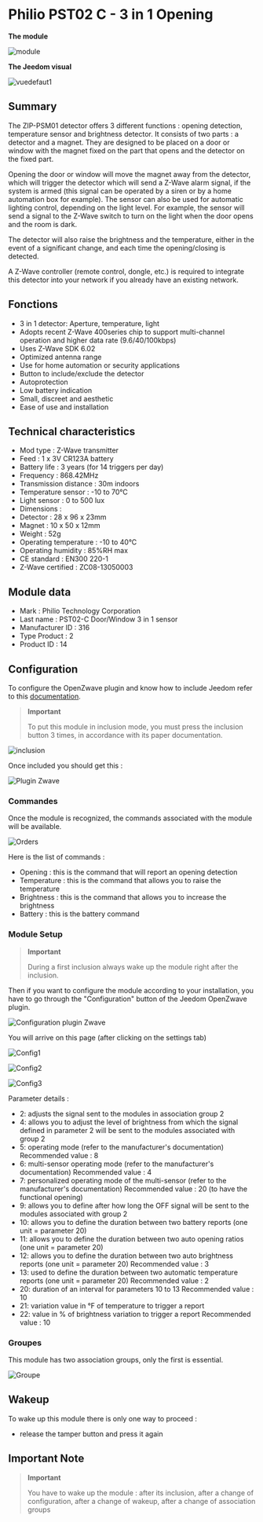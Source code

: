 # Philio PST02 C - 3 in 1 Opening

**The module**

![module](images/philio.pst02c/module.jpg)

**The Jeedom visual**

![vuedefaut1](images/philio.pst02c/vuedefaut1.jpg)

## Summary

The ZIP-PSM01 detector offers 3 different functions : opening detection, temperature sensor and brightness detector. It consists of two parts : a detector and a magnet. They are designed to be placed on a door or window with the magnet fixed on the part that opens and the detector on the fixed part.

Opening the door or window will move the magnet away from the detector, which will trigger the detector which will send a Z-Wave alarm signal, if the system is armed (this signal can be operated by a siren or by a home automation box for example). The sensor can also be used for automatic lighting control, depending on the light level. For example, the sensor will send a signal to the Z-Wave switch to turn on the light when the door opens and the room is dark.

The detector will also raise the brightness and the temperature, either in the event of a significant change, and each time the opening/closing is detected.

A Z-Wave controller (remote control, dongle, etc.) is required to integrate this detector into your network if you already have an existing network.

## Fonctions

-   3 in 1 detector: Aperture, temperature, light
-   Adopts recent Z-Wave 400series chip to support multi-channel operation and higher data rate (9.6/40/100kbps)
-   Uses Z-Wave SDK 6.02
-   Optimized antenna range
-   Use for home automation or security applications
-   Button to include/exclude the detector
-   Autoprotection
-   Low battery indication
-   Small, discreet and aesthetic
-   Ease of use and installation

## Technical characteristics

-   Mod type : Z-Wave transmitter
-   Feed : 1 x 3V CR123A battery
-   Battery life : 3 years (for 14 triggers per day)
-   Frequency : 868.42MHz
-   Transmission distance : 30m indoors
-   Temperature sensor : -10 to 70°C
-   Light sensor : 0 to 500 lux
-   Dimensions :
  -   Detector : 28 x 96 x 23mm
  -   Magnet : 10 x 50 x 12mm
-   Weight : 52g
-   Operating temperature : -10 to 40°C
-   Operating humidity : 85%RH max
-   CE standard : EN300 220-1
-   Z-Wave certified : ZC08-13050003

## Module data

-   Mark : Philio Technology Corporation
-   Last name : PST02-C Door/Window 3 in 1 sensor
-   Manufacturer ID : 316
-   Type Product : 2
-   Product ID : 14

## Configuration

To configure the OpenZwave plugin and know how to include Jeedom refer to this [documentation](https://doc.jeedom.com/en_US/plugins/automation%20protocol/openzwave/).

> **Important**
>
> To put this module in inclusion mode, you must press the inclusion button 3 times, in accordance with its paper documentation.

![inclusion](images/philio.pst02c/inclusion.jpg)

Once included you should get this :

![Plugin Zwave](images/philio.pst02c/information.jpg)

### Commandes

Once the module is recognized, the commands associated with the module will be available.

![Orders](images/philio.pst02c/commandes.jpg)

Here is the list of commands :

-   Opening : this is the command that will report an opening detection
-   Temperature : this is the command that allows you to raise the temperature
-   Brightness : this is the command that allows you to increase the brightness
-   Battery : this is the battery command

### Module Setup

> **Important**
>
> During a first inclusion always wake up the module right after the inclusion.

Then if you want to configure the module according to your installation, you have to go through the "Configuration" button of the Jeedom OpenZwave plugin.

![Configuration plugin Zwave](images/plugin/bouton_configuration.jpg)

You will arrive on this page (after clicking on the settings tab)

![Config1](images/philio.pst02c/config1.jpg)

![Config2](images/philio.pst02c/config2.jpg)

![Config3](images/philio.pst02c/config3.jpg)

Parameter details :

-   2: adjusts the signal sent to the modules in association group 2
-   4: allows you to adjust the level of brightness from which the signal defined in parameter 2 will be sent to the modules associated with group 2
-   5: operating mode (refer to the manufacturer's documentation) Recommended value : 8
-   6: multi-sensor operating mode (refer to the manufacturer's documentation) Recommended value : 4
-   7: personalized operating mode of the multi-sensor (refer to the manufacturer's documentation) Recommended value : 20 (to have the functional opening)
-   9: allows you to define after how long the OFF signal will be sent to the modules associated with group 2
-   10: allows you to define the duration between two battery reports (one unit = parameter 20)
-   11: allows you to define the duration between two auto opening ratios (one unit = parameter 20)
-   12: allows you to define the duration between two auto brightness reports (one unit = parameter 20) Recommended value : 3
-   13: used to define the duration between two automatic temperature reports (one unit = parameter 20) Recommended value : 2
-   20: duration of an interval for parameters 10 to 13 Recommended value : 10
-   21: variation value in °F of temperature to trigger a report
-   22: value in % of brightness variation to trigger a report Recommended value : 10

### Groupes

This module has two association groups, only the first is essential.

![Groupe](images/philio.pst02c/groupe.jpg)

## Wakeup

To wake up this module there is only one way to proceed :

-   release the tamper button and press it again

## Important Note

> **Important**
>
> You have to wake up the module : after its inclusion, after a change of configuration, after a change of wakeup, after a change of association groups
